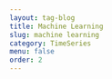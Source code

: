 ```yaml
---
layout: tag-blog
title: Machine Learning
slug: machine learning
category: TimeSeries
menu: false
order: 2
---
```


